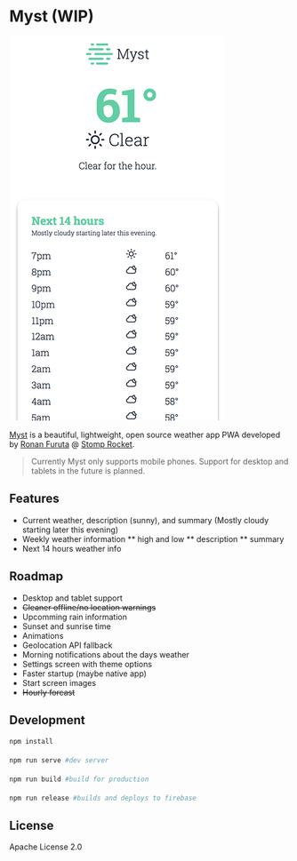 # Myst (WIP)

![Myst home screen](./screenshot.PNG)

[Myst](https://myst.stomprocket.io) is a beautiful, lightweight, open source weather app PWA developed by [Ronan Furuta](https://ronanfuruta.com) @ [Stomp Rocket](https://stomprocket.io).

> Currently Myst only supports mobile phones. Support for desktop and tablets in the future is planned.

## Features

- Current weather, description (sunny), and summary (Mostly cloudy starting later this evening)
- Weekly weather information
  ** high and low
  ** description
  \*\* summary
- Next 14 hours weather info

## Roadmap

- Desktop and tablet support
- ~~Cleaner offline/no location warnings~~
- Upcomming rain information
- Sunset and sunrise time
- Animations
- Geolocation API fallback
- Morning notifications about the days weather
- Settings screen with theme options
- Faster startup (maybe native app)
- Start screen images
- ~~Hourly forcast~~

## Development

```bash
npm install

npm run serve #dev server

npm run build #build for production

npm run release #builds and deploys to firebase
```

## License

Apache License 2.0
